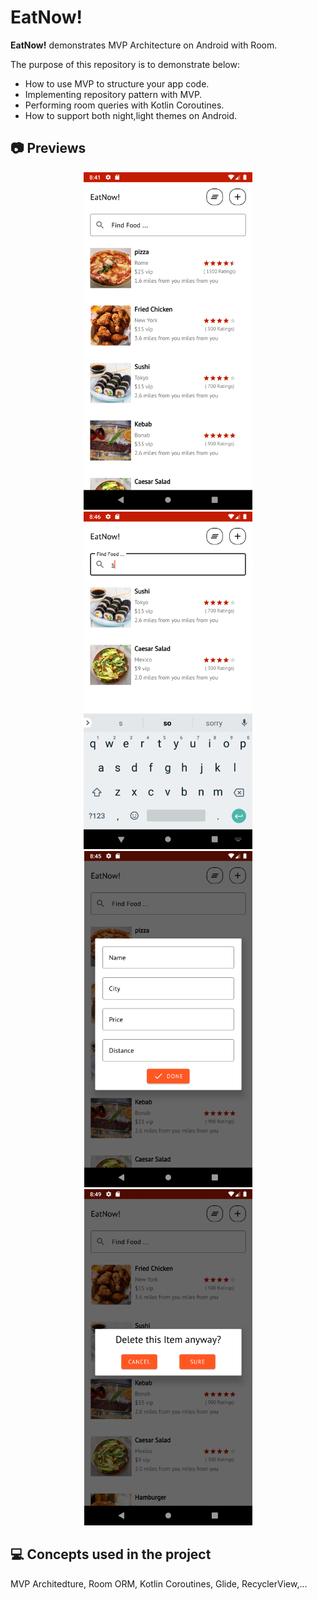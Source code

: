 # EatNow!

**EatNow!** demonstrates MVP Architecture on Android with Room.

The purpose of this repository is to demonstrate below:

- How to use MVP to structure your app code.
- Implementing repository pattern with MVP.
- Performing room queries with Kotlin Coroutines.
- How to support both night,light themes on Android.

## 📷 Previews
<p align="center">
<img src="previews/Home.png" alt="drawing" width="270px" />
<img src="previews/Search.png" alt="drawing" width="270px" />
<img src="previews/add.png" alt="drawing" width="269px" /></br>
<img src="previews/delete.png" alt="drawing" width="269px" /></br>

</p>

## 💻 Concepts used in the project
MVP Architedture, Room ORM, Kotlin Coroutines, Glide, RecyclerView,...

